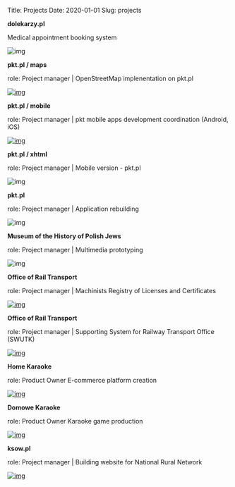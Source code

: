 Title: Projects
Date: 2020-01-01
Slug: projects


**dolekarzy.pl**

Medical appointment booking system

![img]({static}/images/dolekarzy.png)

**pkt.pl / maps**

role: Project manager | OpenStreetMap implenentation on pkt.pl

[![img]({static}/images/mapa.pkt.pl.png)](http://www.pkt.pl/mapa)

**pkt.pl / mobile**

role: Project manager | pkt mobile apps development coordination (Android, iOS)

[![img]({static}/images/pkt_play.google.com.png)](http://mobilni.pkt.pl/)

**pkt.pl / xhtml**

role: Project manager | Mobile version - pkt.pl

![img]({static}/images/pkt_xhtml_s.png)

**pkt.pl**

role: Project manager | Application rebuilding

![img]({static}/images/pkt.png)

**Museum of the History of Polish Jews**

role: Project manager | Multimedia prototyping

![img]({static}/images/mhzp_pl_284.png)

**Office of Rail Transport**

role: Project manager | Machinists Registry of Licenses and Certificates

[![img]({static}/images/utk-logo.png)](http://utk.gov.pl)

**Office of Rail Transport**

role: Project manager | Supporting System for Railway Transport Office (SWUTK)

[![img]({static}/images/utk-logo.png)](http://utk.gov.pl)

**Home Karaoke**

role: Product Owner
E-commerce platform creation

[![img]({static}/images/dk.png)](http://www.domowekaraoke.pl/sklep)

**Domowe Karaoke**

role: Product Owner
Karaoke game production

[![img]({static}/images/dk2.png)]({static}/images/dk2.png)

**ksow.pl**

role: Project manager | Building website for National Rural Network

[![img]({static}/images/ksow.png)](http://ksow.pl/)

